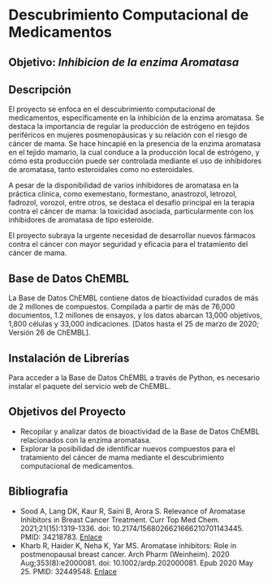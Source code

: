 # Descubrimiento Computacional de Medicamentos

## __Objetivo__: _Inhibicion de la enzima Aromatasa_

## Descripción
El proyecto se enfoca en el descubrimiento computacional de medicamentos, específicamente en la inhibición de la enzima aromatasa. Se destaca la importancia de regular la producción de estrógeno en tejidos periféricos en mujeres posmenopáusicas y su relación con el riesgo de cáncer de mama. Se hace hincapié en la presencia de la enzima aromatasa en el tejido mamario, la cual conduce a la producción local de estrógeno, y cómo esta producción puede ser controlada mediante el uso de inhibidores de aromatasa, tanto esteroidales como no esteroidales.

A pesar de la disponibilidad de varios inhibidores de aromatasa en la práctica clínica, como exemestano, formestano, anastrozol, letrozol, fadrozol, vorozol, entre otros, se destaca el desafío principal en la terapia contra el cáncer de mama: la toxicidad asociada, particularmente con los inhibidores de aromatasa de tipo esteroide.

El proyecto subraya la urgente necesidad de desarrollar nuevos fármacos contra el cáncer con mayor seguridad y eficacia para el tratamiento del cáncer de mama.

## Base de Datos ChEMBL

La Base de Datos ChEMBL contiene datos de bioactividad curados de más de 2 millones de compuestos. Compilada a partir de más de 76,000 documentos, 1.2 millones de ensayos, y los datos abarcan 13,000 objetivos, 1,800 células y 33,000 indicaciones. [Datos hasta el 25 de marzo de 2020; Versión 26 de ChEMBL].

## Instalación de Librerías

Para acceder a la Base de Datos ChEMBL a través de Python, es necesario instalar el paquete del servicio web de ChEMBL. 

## Objetivos del Proyecto

- Recopilar y analizar datos de bioactividad de la Base de Datos ChEMBL relacionados con la enzima aromatasa.
- Explorar la posibilidad de identificar nuevos compuestos para el tratamiento del cáncer de mama mediante el descubrimiento computacional de medicamentos.

## Bibliografia

- Sood A, Lang DK, Kaur R, Saini B, Arora S. Relevance of Aromatase Inhibitors in Breast Cancer Treatment. Curr Top Med Chem. 2021;21(15):1319-1336. doi: 10.2174/1568026621666210701143445. PMID: 34218783.
    [Enlace](https://pubmed.ncbi.nlm.nih.gov/34218783/)
- Kharb R, Haider K, Neha K, Yar MS. Aromatase inhibitors: Role in postmenopausal breast cancer. Arch Pharm (Weinheim). 2020 Aug;353(8):e2000081. doi: 10.1002/ardp.202000081. Epub 2020 May 25. PMID: 32449548.
    [Enlace](https://pubmed.ncbi.nlm.nih.gov/32449548/)